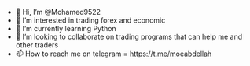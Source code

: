 - 👋 Hi, I’m @Mohamed9522
- 👀 I’m interested in trading forex and economic 
- 🌱 I’m currently learning Python 
- 💞️ I’m looking to collaborate on trading programs  that can help me and other traders 
- 📫 How to reach me on telegram = https://t.me/moeabdellah

<!---
Mohamed9522/Mohamed9522 is a ✨ special ✨ repository because its `README.md` (this file) appears on your GitHub profile.
You can click the Preview link to take a look at your changes.
--->
